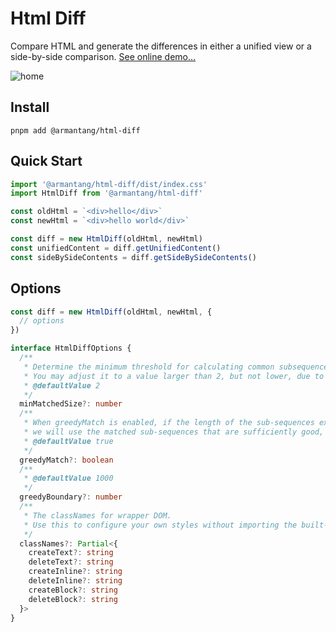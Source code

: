 # Html Diff

Compare HTML and generate the differences in either a unified view or a side-by-side comparison. [See online demo...](https://arman19941113.github.io/html-diff/)

![home](https://arman19941113.github.io/html-diff/demo.png)

## Install

```
pnpm add @armantang/html-diff
```

## Quick Start

```js
import '@armantang/html-diff/dist/index.css'
import HtmlDiff from '@armantang/html-diff'

const oldHtml = `<div>hello</div>`
const newHtml = `<div>hello world</div>`

const diff = new HtmlDiff(oldHtml, newHtml)
const unifiedContent = diff.getUnifiedContent()
const sideBySideContents = diff.getSideBySideContents()
```

## Options

```ts
const diff = new HtmlDiff(oldHtml, newHtml, {
  // options
})

interface HtmlDiffOptions {
  /**
   * Determine the minimum threshold for calculating common subsequences.
   * You may adjust it to a value larger than 2, but not lower, due to the potential inclusion of HTML tags in the count.
   * @defaultValue 2
   */
  minMatchedSize?: number
  /**
   * When greedyMatch is enabled, if the length of the sub-sequences exceeds greedyBoundary,
   * we will use the matched sub-sequences that are sufficiently good, even if they are not optimal, to enhance performance.
   * @defaultValue true
   */
  greedyMatch?: boolean
  /**
   * @defaultValue 1000
   */
  greedyBoundary?: number
  /**
   * The classNames for wrapper DOM.
   * Use this to configure your own styles without importing the built-in CSS file
   */
  classNames?: Partial<{
    createText?: string
    deleteText?: string
    createInline?: string
    deleteInline?: string
    createBlock?: string
    deleteBlock?: string
  }>
}
```
